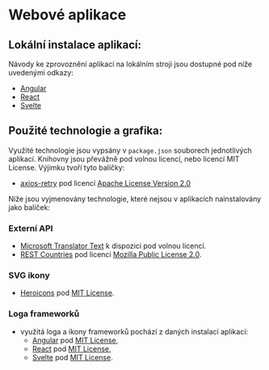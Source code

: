 # Webové aplikace

## Lokální instalace aplikací:

Návody ke zprovoznění aplikací na lokálním stroji jsou dostupné pod níže uvedenými odkazy:

- [Angular](https://github.com/lukyncze/bachelor-thesis/blob/main/apps/angular/README.md)
- [React](https://github.com/lukyncze/bachelor-thesis/blob/main/apps/react/README.md)
- [Svelte](https://github.com/lukyncze/bachelor-thesis/blob/main/apps/svelte/README.md)

## Použité technologie a grafika:

Využité technologie jsou vypsány v `package.json` souborech jednotlivých aplikací. Knihovny jsou převážně pod volnou licencí, nebo licencí MIT License.
Výjimku tvoří tyto balíčky:

- [axios-retry](https://github.com/softonic/axios-retry) pod licencí [Apache License Version 2.0](https://github.com/softonic/axios-retry/blob/master/LICENSE)

Níže jsou vyjmenovány technologie, které nejsou v aplikacích nainstalovány jako balíček:

### Externí API

- [Microsoft Translator Text](https://rapidapi.com/microsoft-azure-org-microsoft-cognitive-services/api/microsoft-translator-text) k dispozici pod volnou licencí.
- [REST Countries](https://restcountries.com/) pod licencí [Mozilla Public License 2.0](https://gitlab.com/restcountries/restcountries/-/blob/master/LICENSE).

### SVG ikony

- [Heroicons](https://heroicons.com/) pod [MIT License](https://github.com/tailwindlabs/heroicons/blob/master/LICENSE).

### Loga frameworků

- využitá loga a ikony frameworků pochází z daných instalací aplikací:
  - [Angular](https://github.com/angular/angular-cli/blob/c452531828416b75091ae84682a92b7f714309b1/packages/schematics/angular/application/files/common-files/src/app/app.component.html.template#L183) pod [MIT License](https://github.com/angular/angular-cli/blob/main/LICENSE),
  - [React](https://github.com/vitejs/vite/blob/main/packages/create-vite/template-react-ts/src/assets/react.svg) pod [MIT License](https://github.com/vitejs/vite/blob/main/LICENSE),
  - [Svelte](https://github.com/vitejs/vite/blob/main/packages/create-vite/template-svelte-ts/src/assets/svelte.svg) pod [MIT License](https://github.com/vitejs/vite/blob/main/LICENSE).

